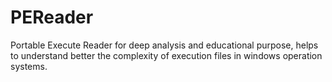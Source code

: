 # PEReader
Portable Execute Reader for deep analysis and educational purpose, helps to understand better the complexity of execution files in windows operation systems.
